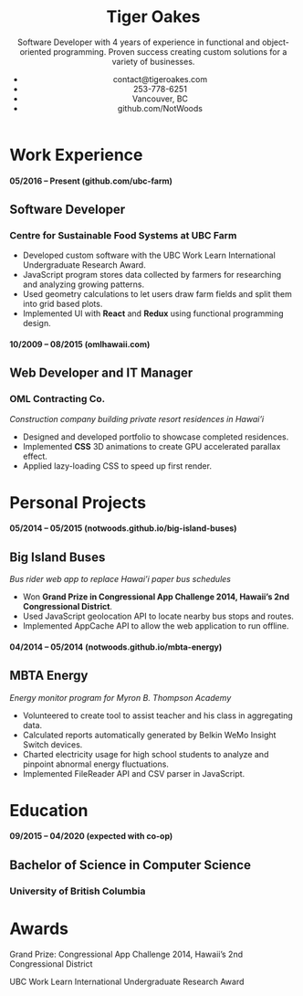 <header class="resume-header">
	<div class="resume-header-main">
		<h1 class="resume-title">Tiger Oakes</h1>
		<p class="resume-summary">
			Software Developer with 4 years of experience in functional and object-oriented programming. Proven success creating custom solutions for a variety of businesses.
		</p>
	</div>
	<ul class="resume-header-items">
		<li>contact@tigeroakes.com</li>
		<li>253-778-6251</li>
		<li>Vancouver, BC</li>
		<li>github.com/NotWoods</li>
	</ul>
</header>

# Work Experience #

#### 05/2016 – Present (github.com/ubc-farm)
## Software Developer
### Centre for Sustainable Food Systems at UBC Farm
* Developed custom software with the UBC Work Learn International Undergraduate Research Award.
*	JavaScript program stores data collected by farmers for researching and analyzing growing patterns.
*	Used geometry calculations to let users draw farm fields and split them into grid based plots.
*	Implemented UI with **React** and **Redux** using functional programming design.

#### 10/2009 – 08/2015 (omlhawaii.com)
## Web Developer and IT Manager
### OML Contracting Co.
*Construction company building private resort residences in Hawai’i*
*	Designed and developed portfolio to showcase completed residences.
*	Implemented **CSS** 3D animations to create GPU accelerated parallax effect.
*	Applied lazy-loading CSS to speed up first render.


# Personal Projects

#### 05/2014 – 05/2015 (notwoods.github.io/big-island-buses)
## Big Island Buses
*Bus rider web app to replace Hawai’i paper bus schedules*
*	Won **Grand Prize in Congressional App Challenge 2014, Hawaii’s 2nd Congressional District**.
*	Used JavaScript geolocation API to locate nearby bus stops and routes.
*	Implemented AppCache API to allow the web application to run offline.

#### 04/2014 – 05/2014 (notwoods.github.io/mbta-energy)
## MBTA Energy
*Energy monitor program for Myron B. Thompson Academy*
*	Volunteered to create tool to assist teacher and his class in aggregating data.
*	Calculated reports automatically generated by Belkin WeMo Insight Switch devices.
*	Charted electricity usage for high school students to analyze and pinpoint abnormal energy fluctuations.
*	Implemented FileReader API and CSV parser in JavaScript.


# Education
#### 09/2015 – 04/2020 (expected with co-op)
## Bachelor of Science in Computer Science
### University of British Columbia

# Awards
Grand Prize: Congressional App Challenge 2014, Hawaii’s 2nd Congressional District

UBC Work Learn International Undergraduate Research Award
